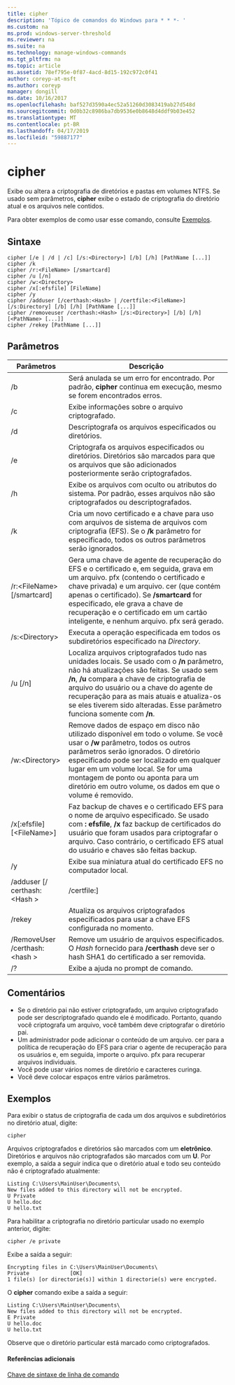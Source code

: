 ```yaml
---
title: cipher
description: 'Tópico de comandos do Windows para * * *- '
ms.custom: na
ms.prod: windows-server-threshold
ms.reviewer: na
ms.suite: na
ms.technology: manage-windows-commands
ms.tgt_pltfrm: na
ms.topic: article
ms.assetid: 78ef795e-0f87-4acd-8d15-192c972c0f41
author: coreyp-at-msft
ms.author: coreyp
manager: dongill
ms.date: 10/16/2017
ms.openlocfilehash: baf527d3590a4ec52a51260d3083419ab27d548d
ms.sourcegitcommit: 0d0b32c8986ba7db9536e0b8648d4ddf9b03e452
ms.translationtype: MT
ms.contentlocale: pt-BR
ms.lasthandoff: 04/17/2019
ms.locfileid: "59887177"
---
```

# <a name="cipher"></a>cipher



Exibe ou altera a criptografia de diretórios e pastas em volumes NTFS. Se usado sem parâmetros, **cipher** exibe o estado de criptografia do diretório atual e os arquivos nele contidos.

Para obter exemplos de como usar esse comando, consulte [Exemplos](#BKMK_examples).

## <a name="syntax"></a>Sintaxe

```
cipher [/e | /d | /c] [/s:<Directory>] [/b] [/h] [PathName [...]]
cipher /k
cipher /r:<FileName> [/smartcard]
cipher /u [/n]
cipher /w:<Directory>
cipher /x[:efsfile] [FileName]
cipher /y
cipher /adduser [/certhash:<Hash> | /certfile:<FileName>] [/s:Directory] [/b] [/h] [PathName [...]]
cipher /removeuser /certhash:<Hash> [/s:<Directory>] [/b] [/h] [<PathName> [...]]
cipher /rekey [PathName [...]]
```

## <a name="parameters"></a>Parâmetros

|Parâmetros|Descrição|
|----------|-----------|
|/b|Será anulada se um erro for encontrado. Por padrão, **cipher** continua em execução, mesmo se forem encontrados erros.|
|/c|Exibe informações sobre o arquivo criptografado.|
|/d|Descriptografa os arquivos especificados ou diretórios.|
|/e|Criptografa os arquivos especificados ou diretórios. Diretórios são marcados para que os arquivos que são adicionados posteriormente serão criptografados.|
|/h|Exibe os arquivos com oculto ou atributos do sistema. Por padrão, esses arquivos não são criptografados ou descriptografados.|
|/k|Cria um novo certificado e a chave para uso com arquivos de sistema de arquivos com criptografia (EFS). Se o **/k** parâmetro for especificado, todos os outros parâmetros serão ignorados.|
|/r:\<FileName> [/smartcard]|Gera uma chave de agente de recuperação do EFS e o certificado e, em seguida, grava em um arquivo. pfx (contendo o certificado e chave privada) e um arquivo. cer (que contém apenas o certificado). Se **/smartcard** for especificado, ele grava a chave de recuperação e o certificado em um cartão inteligente, e nenhum arquivo. pfx será gerado.|
|/s:\<Directory>|Executa a operação especificada em todos os subdiretórios especificado na *Directory*.|
|/u [/n]|Localiza arquivos criptografados tudo nas unidades locais. Se usado com o **/n** parâmetro, não há atualizações são feitas. Se usado sem **/n**, **/u** compara a chave de criptografia de arquivo do usuário ou a chave do agente de recuperação para as mais atuais e atualiza-os se eles tiverem sido alteradas. Esse parâmetro funciona somente com **/n**.|
|/w:\<Directory>|Remove dados de espaço em disco não utilizado disponível em todo o volume. Se você usar o **/w** parâmetro, todos os outros parâmetros serão ignorados. O diretório especificado pode ser localizado em qualquer lugar em um volume local. Se for uma montagem de ponto ou aponta para um diretório em outro volume, os dados em que o volume é removido.|
|/x[:efsfile] [\<FileName>]|Faz backup de chaves e o certificado EFS para o nome de arquivo especificado. Se usado com **: efsfile**, **/x** faz backup de certificados do usuário que foram usados para criptografar o arquivo. Caso contrário, o certificado EFS atual do usuário e chaves são feitas backup.|
|/y|Exibe sua miniatura atual do certificado EFS no computador local.|
|/adduser [/ certhash:\<Hash > | /certfile:<FileName>]|Adiciona um usuário a arquivos criptografados especificados. Se usado com **/certhash**, **cipher** pesquisa um certificado com o hash SHA1 especificado. Se usado com **/certfile**, **cipher** extrai o certificado de nome de arquivo especificado.|
|/rekey|Atualiza os arquivos criptografados especificados para usar a chave EFS configurada no momento.|
|/RemoveUser /certhash:\<hash >|Remove um usuário de arquivos especificados. O *Hash* fornecido para **/certhash** deve ser o hash SHA1 do certificado a ser removida.|
|/?|Exibe a ajuda no prompt de comando.|

## <a name="remarks"></a>Comentários

-   Se o diretório pai não estiver criptografado, um arquivo criptografado pode ser descriptografado quando ele é modificado. Portanto, quando você criptografa um arquivo, você também deve criptografar o diretório pai.
-   Um administrador pode adicionar o conteúdo de um arquivo. cer para a política de recuperação do EFS para criar o agente de recuperação para os usuários e, em seguida, importe o arquivo. pfx para recuperar arquivos individuais.
-   Você pode usar vários nomes de diretório e caracteres curinga.
-   Você deve colocar espaços entre vários parâmetros.

## <a name="BKMK_examples"></a>Exemplos

Para exibir o status de criptografia de cada um dos arquivos e subdiretórios no diretório atual, digite:
```
cipher
```
Arquivos criptografados e diretórios são marcados com um **eletrônico**. Diretórios e arquivos não criptografados são marcados com um **U**. Por exemplo, a saída a seguir indica que o diretório atual e todo seu conteúdo não é criptografado atualmente:
```
Listing C:\Users\MainUser\Documents\
New files added to this directory will not be encrypted.
U Private
U hello.doc
U hello.txt
```
Para habilitar a criptografia no diretório particular usado no exemplo anterior, digite:
```
cipher /e private
```
Exibe a saída a seguir:
```
Encrypting files in C:\Users\MainUser\Documents\
Private             [OK]
1 file(s) [or directorie(s)] within 1 directorie(s) were encrypted.
```
O **cipher** comando exibe a saída a seguir:
```
Listing C:\Users\MainUser\Documents\
New files added to this directory will not be encrypted.
E Private
U hello.doc
U hello.txt
```
Observe que o diretório particular está marcado como criptografados.

#### <a name="additional-references"></a>Referências adicionais

[Chave de sintaxe de linha de comando](command-line-syntax-key.md)